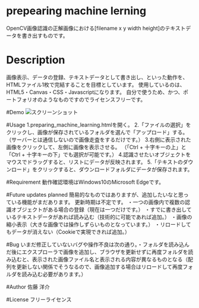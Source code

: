 # prepearing machine lerning
OpenCV画像認識の正解画像における[filename x y width height]のテキストデータを書き出すものです。

# Description
画像表示、データの登録、テキストデータとして書き出し、といった動作を、HTMLファイル1枚で完結することを目標としています。
使用しているのは、HTML5・Canvas・CSS・Javascriptになります。
自分で使うため、かつ、ポートフォリオのようなものですのでライセンスフリーです。

#Demo
![スクリーンショット](https://raw.github.com/wiki/MtYosukeSato/Preparing_Machine_Learning/img/README.png)

#Usage
1.preparing_machine_learning.htmlを開く。
2.「ファイルの選択」をクリックし、画像が保存されているフォルダを選んで「アップロード」する。
（サーバーとは通信しないので画像走査をするだけです。）
3.右側に表示された画像をクリックして、左側に画像を表示させる。
（「Ctrl + 十字キーの上」と「Ctrl + 十字キーの下」でも選択が可能です。）
4.認識させたいオブジェクトをマウスでドラッグすると、リストにデータが反映されます。
5.「テキストのダウンロード」をクリックすると、ダウンロードフォルダにデータが保存されます。

#Requirement
動作確認環境はWindows10のMicrosoft Edgeです。

#Future updates planned
簡易的なものではありますが、追加したいなと思っている機能がまだあります。
更新時期は不定です。
・一つの画像内で複数の認識オブジェクトがある場合の登録（現在は一つだけです。）
・すでに書き出しているテキストデータがあれば読み込む（技術的に可能であれば追加。）
・画像の縮小表示（大きな画像では操作しずらいものとなっています。）
・リロードしてもデータが消えない（Cookieで実現できれば追加。）

#Bug
いまだ修正していないバグや操作不良は次の通り。・フォルダを読み込んだ後にエクスプローラで画像を追加し、ブラウザを更新せずに再度フォルダを読み込むと、表示された画像ファイル名と表示される内容が異なるものとなる（配列を更新しない関係でそうなるので、画像追加する場合はリロードして再度フォルダを読み込む必要があります。）

#Author
佐藤 洋介

#License
フリーライセンス